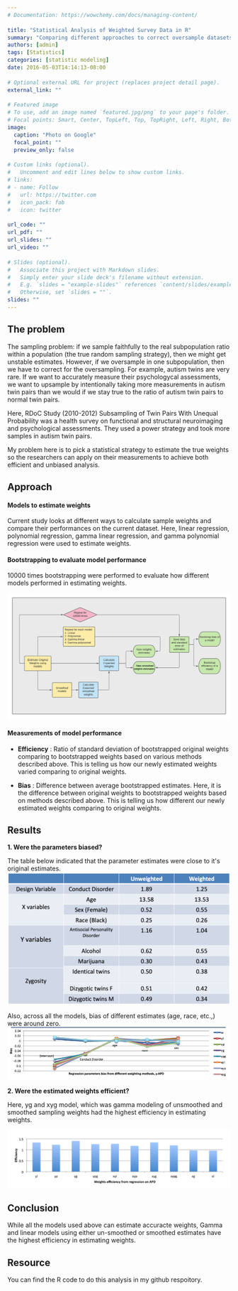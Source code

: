 ```yaml
---
# Documentation: https://wowchemy.com/docs/managing-content/

title: "Statistical Analysis of Weighted Survey Data in R"
summary: "Comparing different approaches to correct oversample datasets."
authors: [admin]
tags: [Statistics]
categories: [statistic modeling]
date: 2016-05-03T14:14:13-08:00

# Optional external URL for project (replaces project detail page).
external_link: ""

# Featured image
# To use, add an image named `featured.jpg/png` to your page's folder.
# Focal points: Smart, Center, TopLeft, Top, TopRight, Left, Right, BottomLeft, Bottom, BottomRight.
image:
  caption: "Photo on Google"
  focal_point: ""
  preview_only: false

# Custom links (optional).
#   Uncomment and edit lines below to show custom links.
# links:
# - name: Follow
#   url: https://twitter.com
#   icon_pack: fab
#   icon: twitter

url_code: ""
url_pdf: ""
url_slides: ""
url_video: ""

# Slides (optional).
#   Associate this project with Markdown slides.
#   Simply enter your slide deck's filename without extension.
#   E.g. `slides = "example-slides"` references `content/slides/example-slides.md`.
#   Otherwise, set `slides = ""`.
slides: ""
---
```

## **The problem**

The sampling problem: if we sample faithfully to the real subpopulation ratio within a population (the true random sampling strategy), then we might get unstable estimates. However, if we oversample in one subpopulation, then we have to correct for the oversampling. For example, autism twins are very rare. If we want to accurately measure their psychologycal assessments, we want to upsample by intentionally taking more measurements in autism twin pairs than we would if we stay true to the ratio of autism twin pairs to normal twin pairs.

Here, RDoC Study (2010-2012) Subsampling of Twin Pairs With Unequal Probability was a health survey on functional and structural neuroimaging and psychological assessments. They used a power strategy and took more samples in autism twin pairs.

My problem here is to pick a statistical strategy to estimate the true weights so the researchers can apply on their measurements to achieve both efficient and unbiased analysis.

## **Approach**

#### **Models to estimate weights**
Current study looks at different ways to calculate sample weights and compare their performances on the current dataset. Here, linear regression, polynomial regression, gamma linear regression, and gamma polynomial regression were used to estimate weights. 

#### **Bootstrapping to evaluate model performance**
10000 times bootstrapping were performed to evaluate how different models performed in estimating weights. 

![Survey weights estimate process](SurveyWeights.png "Analysis flow chart")


#### **Measurements of model performance**

- **Efficiency** : Ratio of standard deviation of bootstrapped original weights comparing to 
bootstrapped weights based on various methods described above. This is telling us how our newly estimated weights varied comparing to original weights.  
  

- **Bias** : Difference between average bootstrapped estimates. Here, it is the difference between original weights to bootstrapped weights based on methods described above. This is telling us how different our newly estimated weights comparing to original weights.

## **Results**

**1. Were the parameters biased?**

The table below indicated that the parameter estimates were close to it's original estimates.
![Weighted estimates comparison](TableWeights.png "Weighted estimates comparison")

Also, across all the models, bias of different estimates (age, race, etc.,) were around zero. 
![Weighted estimates line](BiasLine.png "Weighted estimates comparison")

**2. Were the estimated weights efficient?**

Here,  yg and xyg model, which was gamma modeling of unsmoothed and smoothed sampling weights had the highest efficiency in estimating weights.

![Efficiency of bootstrap estimates](Efficiency.png "Weighted estimates comparison")


## **Conclusion**
While all the models used above can estimate accuracte weights, Gamma and linear models using either un-smoothed or smoothed estimates have the highest efficiency in estimating weights. 

## **Resource**
You can find the R code to do this analysis in my github respoitory.